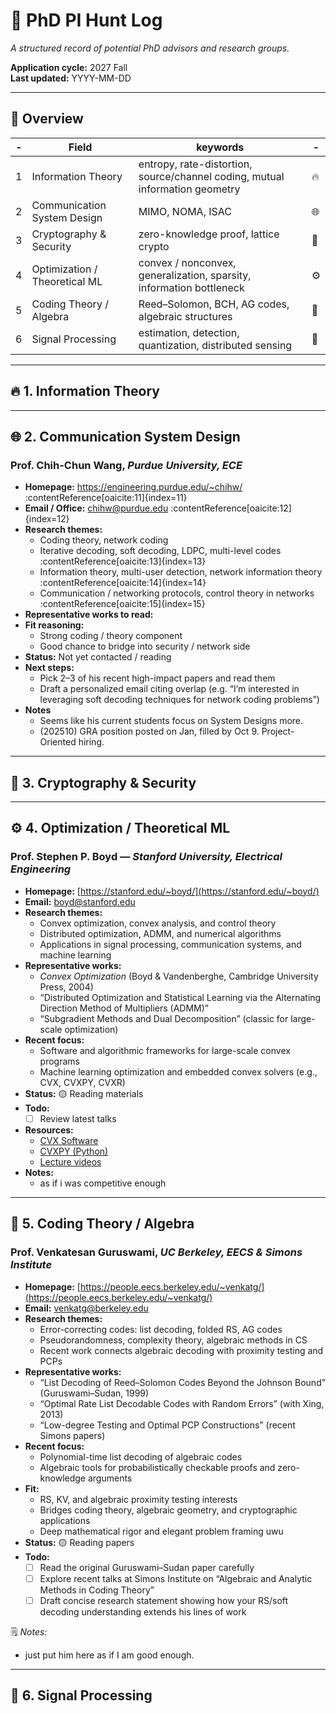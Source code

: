 # 🎯 PhD PI Hunt Log
_A structured record of potential PhD advisors and research groups._

**Application cycle:** 2027 Fall  
**Last updated:** YYYY-MM-DD  

---

## 🧭 Overview

| - | Field | keywords | - |
|------|--------|----------------|-----------|
| 1 | Information Theory | entropy, rate-distortion, source/channel coding, mutual information geometry | 🔥 |
| 2 | Communication System Design | MIMO, NOMA, ISAC | 🌐 |
| 3 | Cryptography & Security | zero-knowledge proof, lattice crypto | 🔐 |
| 4 | Optimization / Theoretical ML | convex / nonconvex, generalization, sparsity, information bottleneck | ⚙️ |
| 5 | Coding Theory / Algebra | Reed–Solomon, BCH, AG codes, algebraic structures | 🧩 |
| 6 | Signal Processing | estimation, detection, quantization, distributed sensing | 📡 |

---

## 🔥 1. Information Theory



---

## 🌐 2. Communication System Design

### **Prof. Chih-Chun Wang**, *Purdue University, ECE*  
- **Homepage:** https://engineering.purdue.edu/~chihw/ :contentReference[oaicite:11]{index=11}  
- **Email / Office:** chihw@purdue.edu :contentReference[oaicite:12]{index=12}  
- **Research themes:**
  - Coding theory, network coding  
  - Iterative decoding, soft decoding, LDPC, multi-level codes :contentReference[oaicite:13]{index=13}  
  - Information theory, multi-user detection, network information theory :contentReference[oaicite:14]{index=14}  
  - Communication / networking protocols, control theory in networks :contentReference[oaicite:15]{index=15}  
- **Representative works to read:**
- **Fit reasoning:**
  - Strong coding / theory component  
  - Good chance to bridge into security / network side  
- **Status:**  Not yet contacted / reading  
- **Next steps:**  
  - Pick 2–3 of his recent high-impact papers and read them  
  - Draft a personalized email citing overlap (e.g. “I’m interested in leveraging soft decoding techniques for network coding problems”)  
- **Notes**
    - Seems like his current students focus on System Designs more.
    - (202510) GRA position posted on Jan, filled by Oct 9. Project-Oriented hiring.
---

## 🔐 3. Cryptography & Security


---

## ⚙️ 4. Optimization / Theoretical ML

### **Prof. Stephen P. Boyd** — *Stanford University, Electrical Engineering*  
- **Homepage:** [https://stanford.edu/~boyd/](https://stanford.edu/~boyd/)  
- **Email:** boyd@stanford.edu  
- **Research themes:**  
  - Convex optimization, convex analysis, and control theory  
  - Distributed optimization, ADMM, and numerical algorithms  
  - Applications in signal processing, communication systems, and machine learning  
- **Representative works:**  
  - *Convex Optimization* (Boyd & Vandenberghe, Cambridge University Press, 2004)  
  - “Distributed Optimization and Statistical Learning via the Alternating Direction Method of Multipliers (ADMM)”  
  - “Subgradient Methods and Dual Decomposition” (classic for large-scale optimization)  
- **Recent focus:**  
  - Software and algorithmic frameworks for large-scale convex programs  
  - Machine learning optimization and embedded convex solvers (e.g., CVX, CVXPY, CVXR)  
- **Status:** 🟡 Reading materials  
- **Todo:**  
  - [ ] Review latest talks 
- **Resources:**  
  - [CVX Software](https://cvxr.com/cvx/)  
  - [CVXPY (Python)](https://www.cvxpy.org/)  
  - [Lecture videos](https://web.stanford.edu/class/ee364a/)  
- **Notes:**  
    - as if i was competitive enough

---

## 🧩 5. Coding Theory / Algebra
### **Prof. Venkatesan Guruswami**, *UC Berkeley, EECS & Simons Institute*  
- **Homepage:** [https://people.eecs.berkeley.edu/~venkatg/](https://people.eecs.berkeley.edu/~venkatg/)
- **Email:** venkatg@berkeley.edu  
- **Research themes:**  
  - Error-correcting codes: list decoding, folded RS, AG codes  
  - Pseudorandomness, complexity theory, algebraic methods in CS  
  - Recent work connects algebraic decoding with proximity testing and PCPs  
- **Representative works:**  
  - “List Decoding of Reed–Solomon Codes Beyond the Johnson Bound” (Guruswami–Sudan, 1999)  
  - “Optimal Rate List Decodable Codes with Random Errors” (with Xing, 2013)  
  - “Low-degree Testing and Optimal PCP Constructions” (recent Simons papers)  
- **Recent focus:**  
  - Polynomial-time list decoding of algebraic codes  
  - Algebraic tools for probabilistically checkable proofs and zero-knowledge arguments  
- **Fit:**  
  - RS, KV, and algebraic proximity testing interests  
  - Bridges coding theory, algebraic geometry, and cryptographic applications  
  - Deep mathematical rigor and elegant problem framing uwu
- **Status:** 🟡 Reading papers  
- **Todo:**  
  - [ ] Read the original Guruswami–Sudan paper carefully  
  - [ ] Explore recent talks at Simons Institute on “Algebraic and Analytic Methods in Coding Theory”  
  - [ ] Draft concise research statement showing how your RS/soft decoding understanding extends his lines of work  

🗒️ *Notes:*  
- just put him here as if I am good enough. 

---

## 📡 6. Signal Processing


